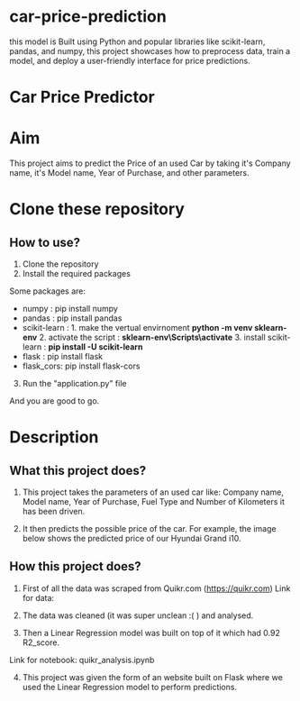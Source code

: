 # car-price-prediction
this model is Built using Python and popular libraries like scikit-learn, pandas, and numpy, this project showcases how to preprocess data, train a model, and deploy a user-friendly interface for price predictions.

# Car Price Predictor


# Aim

This project aims to predict the Price of an used Car by taking it's Company name, it's Model name, Year of Purchase, and other parameters.

# Clone these repository 


## How to use?

1. Clone the repository
2. Install the required packages

Some packages are:
 - numpy : pip install numpy 
 - pandas : pip install pandas
 - scikit-learn : 1. make the vertual envirnoment **python -m venv sklearn-env**
                  2. activate the script : **sklearn-env\Scripts\activate**
                  3. install scikit-learn : **pip install -U scikit-learn**
 - flask : pip install flask
 - flask_cors: pip install flask-cors
   
3. Run the "application.py" file
   
And you are good to go. 

# Description

## What this project does?

1. This project takes the parameters of an used car like: Company name, Model name, Year of Purchase, Fuel Type and Number of Kilometers it has been driven.
   
2. It then predicts the possible price of the car. For example, the image below shows the predicted price of our Hyundai Grand i10. 



## How this project does?

1. First of all the data was scraped from Quikr.com (https://quikr.com) 
Link for data: 

2. The data was cleaned (it was super unclean :( ) and analysed.

3. Then a Linear Regression model was built on top of it which had 0.92 R2_score.

Link for notebook: quikr_analysis.ipynb

4. This project was given the form of an website built on Flask where we used the Linear Regression model to perform predictions.

